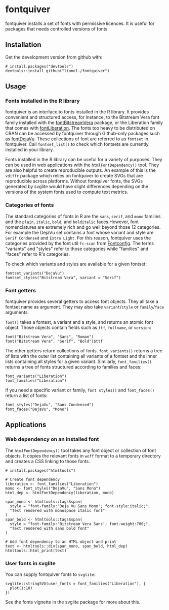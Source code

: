 
# fontquiver

fontquiver installs a set of fonts with permissive licences. It is
useful for packages that needs controlled versions of fonts.


## Installation

Get the development version from github with:

```{r}
# install.packages("devtools")
devtools::install_github("lionel-/fontquiver")
```


## Usage

### Fonts installed in the R library

fontquiver is an interface to fonts installed in the R library. It
provides convenient and structured access, for instance, to the
Bitstream Vera font family installed with the
[fontBitstreamVera](https://cran.r-project.org/package=fontBitstreamVera)
package, or the Liberation family that comes with
[fontLiberation](https://cran.r-project.org/package=fontLiberation).
The fonts too heavy to be distributed on CRAN can be accessed by
fontquiver through Github-only packages such as
[fontDejaVu](https://github.com/lionel-/fontDejaVu). These collections
of font are referred to as `fontset` in fontquiver. Call
`fontset_list()` to check which fontsets are currently installed in
your library.

Fonts installed in the R library can be useful for a variety of
purposes. They can be used in web applications with the
`htmlFontDependency()` tool. They are also helpful to create
reproducible outputs. An example of this is the `vdiffr` package which
relies on fontquiver to create SVGs that are reproducible across
platforms. Without fontquiver fonts, the SVGs generated by svglite
would have slight differences depending on the versions of the system
fonts used to compute text metrics.


### Categories of fonts

The standard categories of fonts in R are the `sans`, `serif`, and
`mono` families and the `plain`, `italic`, `bold`, and `bolditalic`
faces.However, font nomenclatures are extremely rich and go well
beyond those 12 categories. For example the DéjàVu set contains a font
whose variant and style are `Serif Condensed` and `Extra Light`. For
this reason, fontquiver uses the categories provided by the font util
`fc-scan` from
[Fontconfig](https://www.freedesktop.org/wiki/Software/fontconfig/).
The terms "variants" and "styles" refer to those categories while
"families" and "faces" refer to R's categories.

To check which variants and styles are available for a given fontset:

```{r}
fontset_variants("DejaVu")
fontset_styles("Bitstream Vera", variant = "Serif")
```


### Font getters

fontquiver provides several getters to access font objects. They all
take a fontset name as argument. They may also take `variant`/`style`
or `family`/`face` arguments.

`font()` takes a fontest, a variant and a style, and returns an atomic
font object. Those objects contain fields such as `ttf`, `fullname`,
or `version`:

```{r}
font("Bitstream Vera", "Sans", "Roman")
font("Bitstream Vera", "Serif", "Bold")$ttf
```

The other getters return collections of fonts. `font_variants()`
returns a tree of lists with the outer list containing all variants of
a fontset and the inner lists containing all styles for a given
variant. Similarly, `font_families()` returns a tree of fonts
structured according to families and faces:

```{r}
font_variants("Liberation")
font_families("Liberation")
```

If you need a specific variant or family, `font styles()` and
`font_faces()` return a list of fonts:

```{r}
font_styles("DejaVu", "Sans Condensed")
font_faces("DejaVu", "Mono")
```


## Applications

### Web dependency on an installed font

The `htmlFontDependency()` tool takes any font object or collection of
font objects. It copies the relevant fonts in `woff` format to a
temporary directory and creates a CSS linking to those fonts.

```{r}
# install.packages("htmltools")

# Create font dependency
liberation <- font_families("Liberation")
mono <- font_styles("DejaVu", "Sans Mono")
html_dep <- htmlFontDependency(liberation, mono)

span_mono <- htmltools::tags$span(
  style = "font-family:'Deja Vu Sans Mono'; font-style:italic;",
  "Text rendered with monospace italic font"
)
span_bold <- htmltools::tags$span(
  style = "font-family:'Bitstream Vera Sans'; font-weight:700;",
  "Text rendered with sans bold font"
)

# Add font dependency to an HTML object and print
text <- htmltools::div(span_mono, span_bold, html_dep)
htmltools::html_print(text)
```


### User fonts in svglite

You can supply fontquiver fonts to `svglite`:

```{r}
svglite::stringSVG(user_fonts = font_families("Liberation"), {
  plot(1:10)
})
```

See the fonts vignette in the svglite package for more about this.
